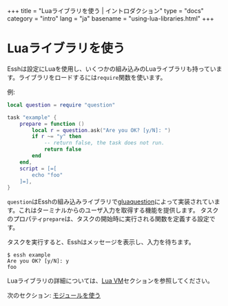 +++
title = "Luaライブラリを使う | イントロダクション"
type = "docs"
category = "intro"
lang = "ja"
basename = "using-lua-libraries.html"
+++

# Luaライブラリを使う

Esshは設定にLuaを使用し、いくつかの組み込みのLuaライブラリも持っています。ライブラリをロードするには`require`関数を使います。

例:

~~~lua
local question = require "question"

task "example" {
    prepare = function ()
        local r = question.ask("Are you OK? [y/N]: ")
        if r ~= "y" then
            -- return false, the task does not run.
            return false
        end
    end,
    script = [=[
        echo "foo"
    ]=],
}
~~~

`question`はEsshの組み込みライブラリで[gluaquestion](https://github.com/kohkimakimoto/gluaquestion)によって実装されています。これはターミナルからのユーザ入力を取得する機能を提供します。
タスクのプロパティ`prepare`は、タスクの開始時に実行される関数を定義する設定です。

タスクを実行すると、Esshはメッセージを表示し、入力を待ちます。

~~~
$ essh example
Are you OK? [y/N]: y
foo
~~~

Luaライブラリの詳細については、[Lua VM](/docs/ja/lua-vm.html)セクションを参照してください。

次のセクション: [モジュールを使う](using-modules.html)
